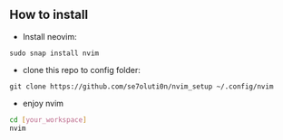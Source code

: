 ## How to install 

* Install neovim:
```
sudo snap install nvim
``` 
* clone this repo to config folder:
```
git clone https://github.com/se7oluti0n/nvim_setup ~/.config/nvim
```
* enjoy nvim
```bash
cd [your_workspace]
nvim
```

